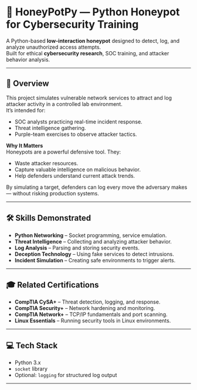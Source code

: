 # 🎯 HoneyPotPy — Python Honeypot for Cybersecurity Training

A Python-based **low-interaction honeypot** designed to detect, log, and analyze unauthorized access attempts.  
Built for ethical **cybersecurity research**, SOC training, and attacker behavior analysis.

---

## 📌 Overview

This project simulates vulnerable network services to attract and log attacker activity in a controlled lab environment.  
It’s intended for:
- SOC analysts practicing real-time incident response.
- Threat intelligence gathering.
- Purple-team exercises to observe attacker tactics.

**Why It Matters**  
Honeypots are a powerful defensive tool. They:
- Waste attacker resources.
- Capture valuable intelligence on malicious behavior.
- Help defenders understand current attack trends.

By simulating a target, defenders can log every move the adversary makes — without risking production systems.

---

## 🛠 Skills Demonstrated
- **Python Networking** – Socket programming, service emulation.
- **Threat Intelligence** – Collecting and analyzing attacker behavior.
- **Log Analysis** – Parsing and storing security events.
- **Deception Technology** – Using fake services to detect intrusions.
- **Incident Simulation** – Creating safe environments to trigger alerts.

---

## 🎓 Related Certifications
- **CompTIA CySA+** – Threat detection, logging, and response.
- **CompTIA Security+** – Network hardening and monitoring.
- **CompTIA Network+** – TCP/IP fundamentals and port scanning.
- **Linux Essentials** – Running security tools in Linux environments.

---

## 💻 Tech Stack
- Python 3.x
- `socket` library
- Optional: `logging` for structured log output

---


